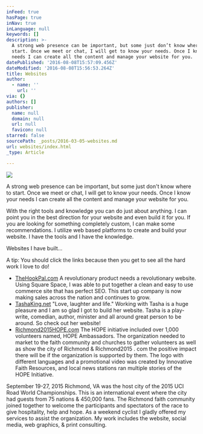 ```yaml
---
inFeed: true
hasPage: true
inNav: true
inLanguage: null
keywords: []
description: >-
  A strong web presence can be important, but some just don’t know where to
  start. Once we meet or chat, I will get to know your needs. Once I know your
  needs I can create all the content and manage your website for you.
datePublished: '2016-08-08T15:57:09.456Z'
dateModified: '2016-08-08T15:56:53.264Z'
title: Websites
author:
  - name: ''
    url: ''
via: {}
authors: []
publisher:
  name: null
  domain: null
  url: null
  favicon: null
starred: false
sourcePath: _posts/2016-03-05-websites.md
url: websites/index.html
_type: Article

---
```

![](https://s3-us-west-2.amazonaws.com/the-grid-img/p/77613dcfea25b2328204e021edfd7d3ad3826a7e.jpg)

A strong web presence can be important, but some just don't know where to start. Once we meet or chat, I will get to know your needs. Once I know your needs I can create all the content and manage your website for you.

With the right tools and knowledge you can do just about anything. I can point you in the best direction for your website and even build it for you. If you are looking for something completely custom, I can make some recommendations. I utilize web based platforms to create and build your website. I have the tools and I have the knowledge.

Websites I have built...

A tip: You should click the links because then you get to see all the hard work I love to do!

* [TheHookPal.com][0] A revolutionary product needs a revolutionary website. Using Square Space, I was able to put together a clean and easy to use commerce site that has perfect SEO. This start up company is now making sales across the nation and continues to grow.
* [TashaKing.net][1] "Love, laughter and life." Working with Tasha is a huge pleasure and I am so glad I got to build her website. Tasha is a play-write, comedian, author, minister and all around great person to be around. So check out her website!
* [Richmond2015HOPE.com][2] The HOPE initiative included over 1,000 volunteers named, HOPE Ambassadors. The organization needed to market to the faith community and churches to gather volunteers as well as show the city of Richmond & Richmond2015 . com the positive impact there will be if the organization is supported by them. The logo with different languages and a promotional video was created by Innovative Faith Resources, and local news stations ran multiple stories of the HOPE Initiative.

September 19-27, 2015 Richmond, VA was the host city of the 2015 UCI Road World Championships. This is an international event where the city had guests from 75 nations & 450,000 fans. The Richmond faith community joined together to welcome the participants and spectators of the race to give hospitality, help and hope. As a weekend cyclist I gladly offered my services to assist the organization. My work includes the website, social media, web graphics, & print consulting.

[0]: http://www.thehookpal.com/
[1]: http://www.tashaking.net/
[2]: http://Richmond2015HOPE.com/